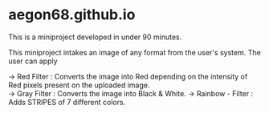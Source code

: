 # aegon68.github.io

This is a miniproject developed in under 90 minutes.

This miniproject intakes an image of any format from the user's system. The user can apply

-> Red Filter : Converts the image into Red depending on the intensity of Red pixels present on the uploaded image.  
-> Gray Filter : Converts the image into Black & White.
-> Rainbow - Filter : Adds STRIPES of 7 different colors.
